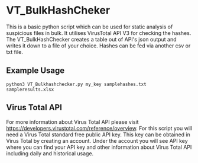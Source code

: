 # VT_BulkHashCheker
This is a basic python script which can be used for static analysis of suspicious files in bulk. It utilises VirusTotal API V3 for checking the hashes. 
The VT_BulkHashChecker creates a table out of API's json output and writes it down to a file of your choice. 
Hashes can be fed via another csv or txt file.

## Example Usage
`python3 VT_Bulkhashchecker.py my_key samplehashes.txt sampleresults.xlsx`


## Virus Total API
For more information about Virus Total API please visit https://developers.virustotal.com/reference/overview. For this script you will need a Virus Total standard free public API key.
This key can be obtained in Virus Total by creating an account. Under the account you will see API key where you can find your API key and other information about Virus Total API including daily and historical usage. 
